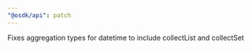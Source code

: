 ```yaml
---
"@osdk/api": patch
---
```


Fixes aggregation types for datetime to include collectList and collectSet
